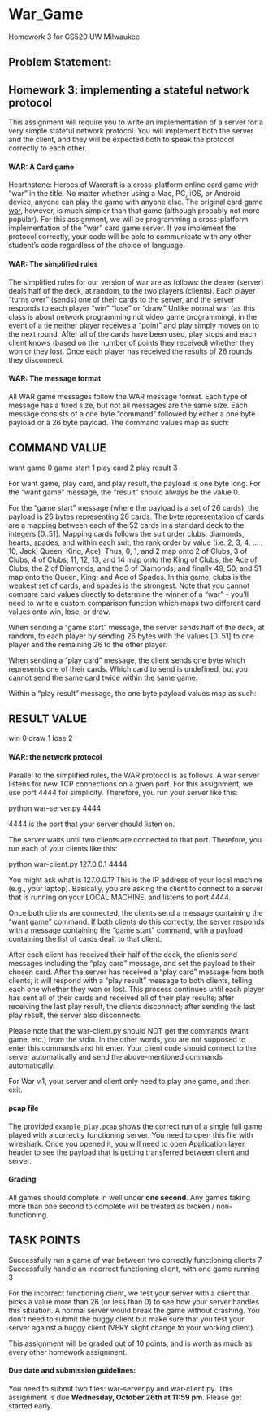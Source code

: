 # War_Game
Homework 3 for CS520 UW Milwaukee

## Problem Statement:

## Homework 3: implementing a stateful network protocol

This assignment will require you to write an implementation of a server for a very simple stateful network protocol. You will implement both the server and the client, and they will be expected both to speak the protocol correctly to each other.

#### WAR: A Card game

Hearthstone: Heroes of Warcraft is a cross-platform online card game with “war” in the title. No matter whether using a Mac, PC, iOS, or Android device, anyone can play the game with anyone else. The original card game [war](https://en.wikipedia.org/wiki/War_(card_game)), however, is much simpler than that game (although probably not more popular). For this assignment, we will be programming a cross-platform implementation of the “war” card game server. If you implement the protocol correctly, your code will be able to communicate with any other student’s code regardless of the choice of language.

#### WAR: The simplified rules

The simplified rules for our version of war are as follows: the dealer (server) deals half of the deck, at random, to the two players (clients). Each player “turns over” (sends) one of their cards to the server, and the server responds to each player “win” “lose” or “draw.” Unlike normal war (as this class is about network programming not video game programming), in the event of a tie neither player receives a “point” and play simply moves on to the next round. After all of the cards have been used, play stops and each client knows (based on the number of points they received) whether they won or they lost. Once each player has received the results of 26 rounds, they disconnect.

#### WAR: The message format

All WAR game messages follow the WAR message format. Each type of message has a fixed size, but not all messages are the same size. Each message consists of a one byte “command” followed by either a one byte payload or a 26 byte payload. The command values map as such:

 

COMMAND        VALUE
-------------------------------  
want game              0
game start               1
play card                  2
play result                3

For want game, play card, and play result, the payload is one byte long. For the “want game” message, the “result” should always be the value 0.

For the “game start” message (where the payload is a set of 26 cards), the payload is 26 bytes representing 26 cards. The byte representation of cards are a mapping between each of the 52 cards in a standard deck to the integers [0..51]. Mapping cards follows the suit order clubs, diamonds, hearts, spades, and within each suit, the rank order by value (i.e. 2, 3, 4, … , 10, Jack, Queen, King, Ace). Thus, 0, 1, and 2 map onto 2 of Clubs, 3 of Clubs, 4 of Clubs; 11, 12, 13, and 14 map onto the King of Clubs, the Ace of Clubs, the 2 of Diamonds, and the 3 of Diamonds; and finally 49, 50, and 51 map onto the Queen, King, and Ace of Spades. In this game, clubs is the weakest set of cards, and spades is the strongest. Note that you cannot compare card values directly to determine the winner of a “war” - you’ll need to write a custom comparison function which maps two different card values onto win, lose, or draw.

When sending a “game start” message, the server sends half of the deck, at random, to each player by sending 26 bytes with the values [0..51] to one player and the remaining 26 to the other player.

When sending a “play card” message, the client sends one byte which represents one of their cards. Which card to send is undefined, but you cannot send the same card twice within the same game.

Within a “play result” message, the one byte payload values map as such:


RESULT        VALUE
---------------------
win                   0
draw                1
lose                  2

#### WAR: the network protocol

Parallel to the simplified rules, the WAR protocol is as follows. A war server listens for new TCP connections on a given port. For this assignment, we use port 4444 for simplicity. Therefore, you run your server like this:

python war-server.py 4444

4444 is the port that your server should listen on.

The server waits until two clients are connected to that port. Therefore, you run each of your clients like this:

python war-client.py 127.0.0.1 4444

You might ask what is 127.0.0.1? This is the IP address of your local machine (e.g., your laptop). Basically, you are asking the client to connect to a server that is running on your LOCAL MACHINE, and listens to port 4444. 

Once both clients are connected, the clients send a message containing the “want game” command. If both clients do this correctly, the server responds with a message containing the “game start” command, with a payload containing the list of cards dealt to that client.

After each client has received their half of the deck, the clients send messages including the “play card” message, and set the payload to their chosen card. After the server has received a “play card” message from both clients, it will respond with a “play result” message to both clients, telling each one whether they won or lost. This process continues until each player has sent all of their cards and received all of their play results; after receiving the last play result, the clients disconnect; after sending the last play result, the server also disconnects. 

Please note that the war-client.py should NOT get the commands (want game, etc.) from the stdin. In the other words, you are not supposed to enter this commands and hit enter. Your client code should connect to the server automatically and send the above-mentioned commands automatically. 


For War v.1, your server and client only need to play one game, and then exit.

#### pcap file

The provided `example_play.pcap` shows the correct run of a single full game played with a correctly functioning server. You need to open this file with wireshark. Once you opened it, you will need to open Application layer header to see the payload that is getting transferred between client and server. 

 

#### Grading


All games should complete in well under **one second**. Any games taking more than one second to complete will be treated as broken / non-functioning.

 

TASK                                                                                      POINTS
-----------------------------------------------------------------------------------------------------
Successfully run a game of war between two correctly functioning clients                    7
Successfully handle an incorrect functioning client, with one game running                  3

For the incorrect functioning client, we test your server with a client that picks a value more than 26 (or less than 0) to see how your server handles this situation. A normal server would break the game without crashing. You don't need to submit the buggy client but make sure that you test your server against a buggy client (VERY slight change to your working client). 


This assignment will be graded out of 10 points, and is worth as much as every other homework assignment.

 

#### Due date and submission guidelines:


You need to submit two files: war-server.py and war-client.py. 
This assignment is due **Wednesday, October 26th at 11:59 pm**. Please get started early.